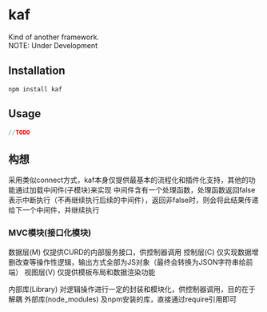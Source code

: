 # kaf
Kind of another framework.  
NOTE: Under Development

## Installation
```shell
npm install kaf
```

## Usage
```js
//TODO
```

## 构想
采用类似connect方式，kaf本身仅提供最基本的流程化和插件化支持，其他的功能通过加载中间件(子模块)来实现
中间件含有一个处理函数，处理函数返回false表示中断执行（不再继续执行后续的中间件），返回非false时，则会将此结果传递给下一个中间件，并继续执行

### MVC模块(接口化模块)
数据层(M) 仅提供CURD的内部服务接口，供控制器调用
控制层(C) 仅实现数据增删改查等操作性逻辑，输出方式全部为JS对象（最终会转换为JSON字符串给前端）
视图层(V) 仅提供模板布局和数据渲染功能

内部库(Library) 对逻辑操作进行一定的封装和模块化，供控制器调用，目的在于解耦
外部库(node_modules) 及npm安装的库，直接通过require引用即可